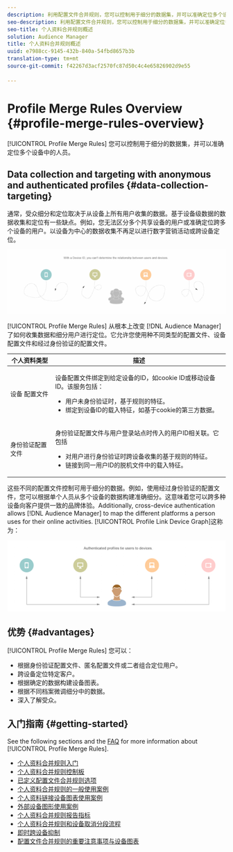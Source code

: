 ```yaml
---
description: 利用配置文件合并规则，您可以控制用于细分的数据集，并可以准确定位多个设备中的人员。
seo-description: 利用配置文件合并规则，您可以控制用于细分的数据集，并可以准确定位多个设备中的人员。
seo-title: 个人资料合并规则概述
solution: Audience Manager
title: 个人资料合并规则概述
uuid: e7988cc-9145-432b-840a-54fbd8657b3b
translation-type: tm+mt
source-git-commit: f42267d3acf2570fc87d50c4c4e65826902d9e55

---
```



# Profile Merge Rules Overview {#profile-merge-rules-overview}

[!UICONTROL Profile Merge Rules] 您可以控制用于细分的数据集，并可以准确定位多个设备中的人员。

## Data collection and targeting with anonymous and authenticated profiles {#data-collection-targeting}

通常，受众细分和定位取决于从设备上所有用户收集的数据。基于设备级数据的数据收集和定位有一些缺点。例如，您无法区分多个共享设备的用户或准确定位跨多个设备的用户。以设备为中心的数据收集不再足以进行数字营销活动或跨设备定位。

![](assets/unauthenticated2.png)

[!UICONTROL Profile Merge Rules] 从根本上改变 [!DNL Audience Manager] 了如何收集数据和细分用户进行定位。它允许您使用种不同类型的配置文件、设备配置文件和经过身份验证的配置文件。

<table id="table_CE98C0E32A964B27804736A896233869"> 
 <thead> 
  <tr> 
   <th colname="col1" class="entry"> 个人资料类型 </th> 
   <th colname="col2" class="entry"> 描述 </th> 
  </tr> 
 </thead>
 <tbody> 
  <tr> 
   <td colname="col1"> 设备 配置文件 </td> 
   <td colname="col2"> <p>设备配置文件绑定到给定设备的ID，如cookie ID或移动设备ID。该服务包括： </p> <p>
     <ul id="ul_0420875DE65E44FFAC76E0DD205CFEC4"> 
      <li id="li_044AD85C644A41FB8EF48164BAC0CE34">用户未身份验证时，基于规则的特征。 </li> 
      <li id="li_984D9790A6984139AFCFC2DFE4DF1BFC">绑定到设备ID的载入特征，如基于cookie的第三方数据。 </li>
     </ul> </p> </td>
  </tr>
  <tr> 
   <td colname="col1"> 身份验证配置文件 </td> 
   <td colname="col2"> <p>身份验证配置文件与用户登录站点时传入的用户ID相关联。它包括 </p>
    <ul id="ul_18319CAA875148DBAE095134D42637B3"> 
     <li id="li_E24BD33E049849E5A594B0750F530475">对用户进行身份验证时跨设备收集的基于规则的特征。 </li>
     <li id="li_531AC9E0EC9D45108457FEC8E8D4E66C">链接到同一用户ID的脱机文件中的载入特征。 </li>
    </ul> </td>
  </tr>
 </tbody>
</table>

这些不同的配置文件控制可用于细分的数据。例如，使用经过身份验证的配置文件，您可以根据单个人员从多个设备的数据构建准确细分。这意味着您可以跨多种设备向客户提供一致的品牌体验。Additionally, cross-device authentication allows [!DNL Audience Manager] to map the different platforms a person uses for their online activities. [!UICONTROL Profile Link Device Graph]这称为：

![](assets/authenticated2.png)

## 优势 {#advantages}

[!UICONTROL Profile Merge Rules] 您可以：

* 根据身份验证配置文件、匿名配置文件或二者组合定位用户。
* 跨设备定位特定客户。
* 根据确定的数据构建设备图表。
* 根据不同档案微调细分中的数据。
* 深入了解受众。

## 入门指南 {#getting-started}

See the following sections and the [FAQ](../../faq/faq-profile-merge.md) for more information about [!UICONTROL Profile Merge Rules].

* [个人资料合并规则入门](/help/using/features/profile-merge-rules/merge-rules-start.md)
* [个人资料合并规则控制板](/help/using/features/profile-merge-rules/merge-rules-dashboard.md)
* [已定义配置文件合并规则选项](/help/using/features/profile-merge-rules/merge-rule-definitions.md)
* [个人资料合并规则的一般使用案例](/help/using/features/profile-merge-rules/merge-rule-targeting-options.md)
* [个人资料链接设备图表使用案例](/help/using/features/profile-merge-rules/profile-link-use-case.md)
* [外部设备图形使用案例](/help/using/features/profile-merge-rules/external-graph-use-cases.md)
* [个人资料合并规则报告指标](/help/using/features/profile-merge-rules/profile-link-metrics.md)
* [个人资料合并规则和设备取消分段流程](/help/using/features/profile-merge-rules/merge-rule-unsegment.md)
* [即时跨设备抑制](/help/using/features/profile-merge-rules/instant-cross-device-suppression.md)
* [配置文件合并规则的重要注意事项与设备图表](/help/using/features/profile-merge-rules/considerations-pmr-device-graph.md)

